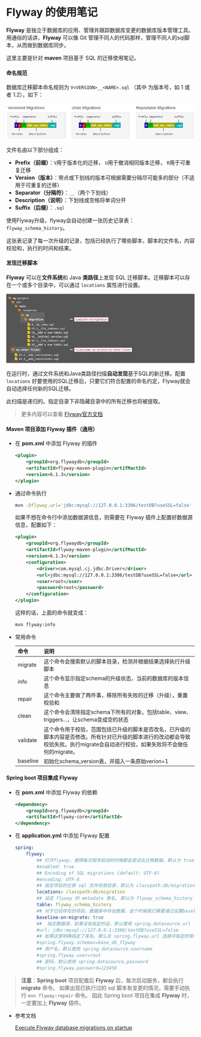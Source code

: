 # Flyway 的使用笔记

**Flyway** 是独立于数据库的应用、管理并跟踪数据库变更的数据库版本管理工具。用通俗的话讲，**Flyway** 可以像 Git 管理不同人的代码那样，管理不同人的sql脚本，从而做到数据库同步。

这里主要是针对 **maven** 项目基于 SQL 的迁移使用笔记。

#### 命名规范

数据库迁移脚本命名规则为 `V<VERSION>__<NAME>.sql` （其中 <VERSION> 为版本号，如 1 或者 1.2），如下：
	
<img src="../assets/imgs/flyway_script_naming.png" alt="flyway_script_name.png"  />

文件名由以下部分组成：

- **Prefix（前缀）**：`V`用于版本化的迁移， `U`用于撤消相同版本迁移， `R`用于可重复迁移
- **Version（版本）**：带点或下划线的版本可根据需要分隔尽可能多的部分（不适用于可重复的迁移）
- **Separator（分隔符）**：`__`（两个下划线）
- **Description（说明）**：下划线或空格将单词分开
- **Suffix（后缀）**：`.sql`

使用Flyway升级，flyway会自动创建一张历史记录表： `flyway_schema_history`。

这张表记录了每一次升级的记录，包括已经执行了哪些脚本，脚本的文件名，内容校验和，执行的时间和结果。

#### 发现迁移脚本

**Flyway** 可以在**文件系统**和 Java **类路径**上发现 SQL 迁移脚本。迁移脚本可以存在一个或多个目录中，可以通过 `locations` 属性进行设置。

![迁移脚本路径](../assets/imgs/flyway_script_discovery.png)

在运行时，通过文件系统和Java类路径扫描**自动发现**基于SQL的新迁移。配置 `locations` 好要使用的SQL迁移后，只要它们符合配置的命名约定，Flyway就会自动选择任何新的SQL迁移。

此扫描是递归的。指定目录下非隐藏目录中的所有迁移也将被提取。

> 更多内容可以查看 [Flyway官方文档](https://flywaydb.org/documentation/migrations)

#### Maven 项目添加 Flyway 插件（通用）

* 在 **pom.xml** 中添加 Flyway 的插件

    ```xml
    <plugin>
        <groupId>org.flywaydb</groupId>
        <artifactId>flyway-maven-plugin</artifMactId>
        <version>6.1.3</version>
    </plugin>
    ```

* 通过命令执行

    ```bash
    mvn -Dflyway.url='jdbc:mysql://127.0.0.1:3306/testDB?useSSL=false' -Dflyway.user=root -Dflyway.password=root flyway:info
    ```

	如果不想在命令行中添加数据源信息，则需要在 Flyway 插件上配置好数据源信息，配置如下：
	
	
	```xml
    <plugin>
        <groupId>org.flywaydb</groupId>
        <artifactId>flyway-maven-plugin</artifMactId>
        <version>6.1.3</version>
        <configuration>
        	<driver>com.mysql.cj.jdbc.Driver</driver>
            <url>jdbc:mysql://127.0.0.1:3306/testDB?useSSL=false</url>
            <user>root</user>
            <password>root</password>
        </configuration>
    </plugin>
    ```

	这样的话，上面的命令就变成：
	
	```bash
    mvn flyway:info
    ```
	
* 常用命令

    |   命令    |                 说明                                   |
    | -------- | ------------------------------------------------------ |
    | migrate  | 这个命令会搜索默认的脚本目录，检测并根据结果选择执行升级脚本      |
    | info     | 这个命令显示指定schema的升级状态，当前的数据库的版本信息        |
    | repair   | 这个命令主要做了两件事，移除所有失败的迁移（升级），重置校验和    |
    | clean    | 这个命令会清除指定schema下所有的对象，包括table、view、triggers...，让schema变成空的状态  |
    | validate | 这个命令用于校验，范围包括已升级的脚本是否改名，已升级的脚本内容是否修改。所有针对已升级的脚本进行的改动都会导致校验失败。执行migrate会自动进行校验，如果失败将不会做任何的migrate。  |
    | baseline | 初始化schema_version表，并插入一条原始verion=1 |

    

#### Spring boot 项目集成 Flyway

* 在 **pom.xml** 中添加 Flyway 的依赖

    ```xml
    <dependency>
        <groupId>org.flywaydb</groupId>
        <artifactId>flyway-core</artifactId>
    </dependency>
    ```

* 在 **application.yml** 中添加 Flyway 配置

    ```yml
    spring:
        flyway:
            ## 打开flyway，使得每次程序启动的时候都会尝试去迁移数据。默认为 true
            #enabled: true
            ## Encoding of SQL migrations (default: UTF-8)
            #encoding: UTF-8
            ## 指定项目的迁移 sql 文件存放目录，默认为 classpath:db/migration
            locations: classpath:db/migration
            ## 设定 flyway 的 metadata 表名, 默认为 flyway_schema_history
            table: flyway_schema_history
            ## 对于已经存在的项目，数据库中存在数据，这个时候我们需要通过设置baseline告诉flyway，这个baseline及之前的sql脚本都不要执行了（否则会报重复的错误）
            baseline-on-migrate: true
            ##  指定数据源，如果没有指定的话，默认使用 spring.datasource.url
            #url: jdbc:mysql://127.0.0.1:3306/testDB?useSSL=false
            ## 如果这里明确指定了库名，那么在 spring.flyway.url 连接中指定的库名将无效
            #spring.flyway.schemas=base_db_flyway
            ## 用户名，默认使用 spring.datasource.username
            #spring.flyway.user=root
            ## 密码，默认使用 spring.datasource.password
            #spring.flyway.password=123456
    ```

> **注意**：**Spring boot** 项目配置后 **Flyway** 后，每次启动服务，都会执行 **migrate** 命令。
> 如果出现已执行过的 sql 脚本有变更的情况，需要手动执行 `mvn flyway:repair` 命令。
> 因此 Spring boot 项目在集成 **Flyway** 时，一定要加上 **Flyway** 插件。


* 参考文档

	[Execute Flyway database migrations on startup](https://docs.spring.io/spring-boot/docs/1.4.0.RC1/reference/htmlsingle/#howto-execute-flyway-database-migrations-on-startup)



